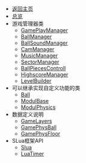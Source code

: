 ﻿* [返回主页](/LuaApi/readme.md)
* [总览](/LuaApi/game-api/readme.md)
* 游戏管理器类
  * [GamePlayManager](/LuaApi/game-api/class/GamePlayManager)
  * [BallManager](/LuaApi/game-api/class/BallManager)
  * [BallSoundManager](/LuaApi/game-api/class/BallSoundManager)
  * [CamManager](/LuaApi/game-api/class/CamManager)
  * [MusicManager](/LuaApi/game-api/class/MusicManager)
  * [SectorManager](/LuaApi/game-api/class/SectorManager)
  * [BallPiecesControll](/LuaApi/game-api/class/BallPiecesControll)
  * [HighscoreManager](/LuaApi/game-api/class/HighscoreManager)
  * [LevelBuilder](/LuaApi/game-api/class/LevelBuilder)
* 可以继承实现自定义功能的类
  * [Ball](/LuaApi/game-api/class/Ball)
  * [ModulBase](/LuaApi/game-api/class/ModulBase)
  * [ModulPhysics](/LuaApi/game-api/class/ModulPhysics)
* 数据定义说明
  * [GameLayers](/LuaApi/game-api/class/GameLayers)
  * [GamePhysBall](/LuaApi/game-api/class/GamePhysBall)
  * [GamePhysFloor](/LuaApi/game-api/class/GamePhysFloor)
* SLua框架API
  * [Slua](/LuaApi/game-api/class/Slua)
  * [LuaTimer](/LuaApi/game-api/class/LuaTimer)

